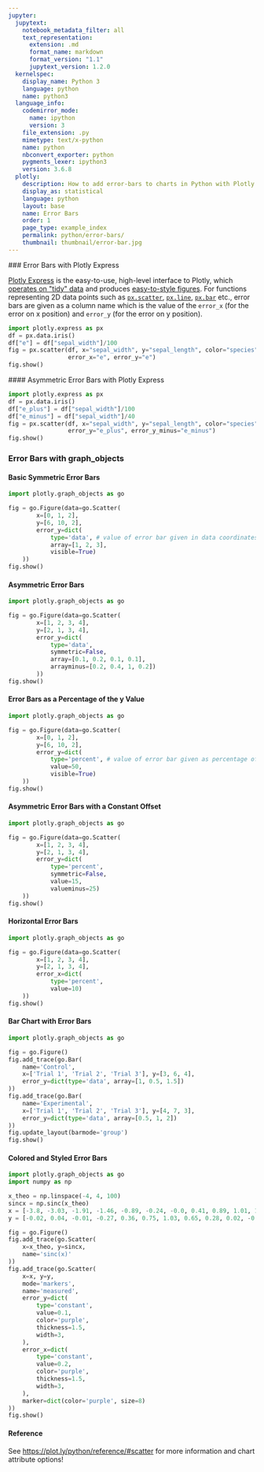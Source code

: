 ```yaml
---
jupyter:
  jupytext:
    notebook_metadata_filter: all
    text_representation:
      extension: .md
      format_name: markdown
      format_version: "1.1"
      jupytext_version: 1.2.0
  kernelspec:
    display_name: Python 3
    language: python
    name: python3
  language_info:
    codemirror_mode:
      name: ipython
      version: 3
    file_extension: .py
    mimetype: text/x-python
    name: python
    nbconvert_exporter: python
    pygments_lexer: ipython3
    version: 3.6.8
  plotly:
    description: How to add error-bars to charts in Python with Plotly.
    display_as: statistical
    language: python
    layout: base
    name: Error Bars
    order: 1
    page_type: example_index
    permalink: python/error-bars/
    thumbnail: thumbnail/error-bar.jpg
---
```


### Error Bars with Plotly Express

[Plotly Express](/python/plotly-express/) is the easy-to-use, high-level interface to Plotly, which [operates on "tidy" data](/python/px-arguments/) and produces [easy-to-style figures](/python/styling-plotly-express/). For functions representing 2D data points such as [`px.scatter`](https://plot.ly/python/line-and-scatter/), [`px.line`](https://plot.ly/python/line-charts/), [`px.bar`](https://plot.ly/python/bar-charts/) etc., error bars are given as a column name which is the value of the `error_x` (for the error on x position) and `error_y` (for the error on y position).

```python
import plotly.express as px
df = px.data.iris()
df["e"] = df["sepal_width"]/100
fig = px.scatter(df, x="sepal_width", y="sepal_length", color="species",
                 error_x="e", error_y="e")
fig.show()
```

#### Asymmetric Error Bars with Plotly Express

```python
import plotly.express as px
df = px.data.iris()
df["e_plus"] = df["sepal_width"]/100
df["e_minus"] = df["sepal_width"]/40
fig = px.scatter(df, x="sepal_width", y="sepal_length", color="species",
                 error_y="e_plus", error_y_minus="e_minus")
fig.show()
```

### Error Bars with graph_objects

#### Basic Symmetric Error Bars

```python
import plotly.graph_objects as go

fig = go.Figure(data=go.Scatter(
        x=[0, 1, 2],
        y=[6, 10, 2],
        error_y=dict(
            type='data', # value of error bar given in data coordinates
            array=[1, 2, 3],
            visible=True)
    ))
fig.show()
```

#### Asymmetric Error Bars

```python
import plotly.graph_objects as go

fig = go.Figure(data=go.Scatter(
        x=[1, 2, 3, 4],
        y=[2, 1, 3, 4],
        error_y=dict(
            type='data',
            symmetric=False,
            array=[0.1, 0.2, 0.1, 0.1],
            arrayminus=[0.2, 0.4, 1, 0.2])
        ))
fig.show()
```

#### Error Bars as a Percentage of the y Value

```python
import plotly.graph_objects as go

fig = go.Figure(data=go.Scatter(
        x=[0, 1, 2],
        y=[6, 10, 2],
        error_y=dict(
            type='percent', # value of error bar given as percentage of y value
            value=50,
            visible=True)
    ))
fig.show()
```

#### Asymmetric Error Bars with a Constant Offset

```python
import plotly.graph_objects as go

fig = go.Figure(data=go.Scatter(
        x=[1, 2, 3, 4],
        y=[2, 1, 3, 4],
        error_y=dict(
            type='percent',
            symmetric=False,
            value=15,
            valueminus=25)
    ))
fig.show()
```

#### Horizontal Error Bars

```python
import plotly.graph_objects as go

fig = go.Figure(data=go.Scatter(
        x=[1, 2, 3, 4],
        y=[2, 1, 3, 4],
        error_x=dict(
            type='percent',
            value=10)
    ))
fig.show()
```

#### Bar Chart with Error Bars

```python
import plotly.graph_objects as go

fig = go.Figure()
fig.add_trace(go.Bar(
    name='Control',
    x=['Trial 1', 'Trial 2', 'Trial 3'], y=[3, 6, 4],
    error_y=dict(type='data', array=[1, 0.5, 1.5])
))
fig.add_trace(go.Bar(
    name='Experimental',
    x=['Trial 1', 'Trial 2', 'Trial 3'], y=[4, 7, 3],
    error_y=dict(type='data', array=[0.5, 1, 2])
))
fig.update_layout(barmode='group')
fig.show()
```

#### Colored and Styled Error Bars

```python
import plotly.graph_objects as go
import numpy as np

x_theo = np.linspace(-4, 4, 100)
sincx = np.sinc(x_theo)
x = [-3.8, -3.03, -1.91, -1.46, -0.89, -0.24, -0.0, 0.41, 0.89, 1.01, 1.91, 2.28, 2.79, 3.56]
y = [-0.02, 0.04, -0.01, -0.27, 0.36, 0.75, 1.03, 0.65, 0.28, 0.02, -0.11, 0.16, 0.04, -0.15]

fig = go.Figure()
fig.add_trace(go.Scatter(
    x=x_theo, y=sincx,
    name='sinc(x)'
))
fig.add_trace(go.Scatter(
    x=x, y=y,
    mode='markers',
    name='measured',
    error_y=dict(
        type='constant',
        value=0.1,
        color='purple',
        thickness=1.5,
        width=3,
    ),
    error_x=dict(
        type='constant',
        value=0.2,
        color='purple',
        thickness=1.5,
        width=3,
    ),
    marker=dict(color='purple', size=8)
))
fig.show()
```

#### Reference

See https://plot.ly/python/reference/#scatter for more information and chart attribute options!
